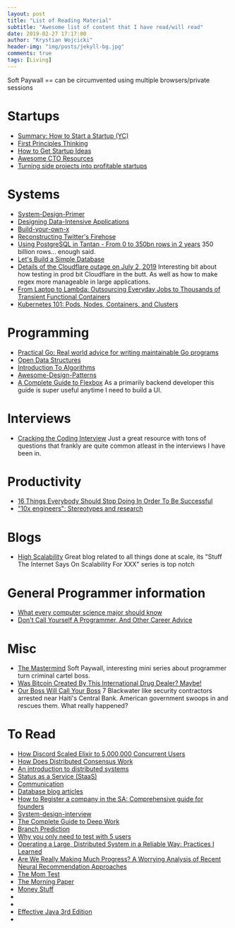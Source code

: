 ```yaml
---
layout: post
title: "List of Reading Material"
subtitle: "Awesome list of content that I have read/will read"
date: 2019-02-27 17:17:00
author: "Krystian Wojcicki"
header-img: "img/posts/jekyll-bg.jpg"
comments: true
tags: [Living]
---
```


Soft Paywall == can be circumvented using multiple browsers/private sessions

# Startups

- [Summary: How to Start a Startup (YC)](https://docs.google.com/document/d/1wkJ6Ruh2IiR-caT-PS3n5Yt5VKcmIsVhuQwjgqK7030/edit)
- [First Principles Thinking](https://medium.com/the-mission/elon-musks-3-step-first-principles-thinking-how-to-think-and-solve-difficult-problems-like-a-ba1e73a9f6c0?fbclid=IwAR1vDu_ywdjqaZHP6ppzoe0WZl2Mif_ffYx6gBZUonDAjx2KpJ17bjJnI1g)
- [How to Get Startup Ideas](http://www.paulgraham.com/startupideas.html)
- [Awesome CTO Resources](https://github.com/mateusz-brainh]ub/awesome-cto-resources)
- [Turning side projects into profitable startups](https://levels.io/startups/)

# Systems

- [System-Design-Primer](https://github.com/donnemartin/system-design-primer)
- [Designing Data-Intensive Applications](http://puhonua.com/docs/DDIA.pdf)
- [Build-your-own-x](https://github.com/danistefanovic/build-your-own-x)
- [Reconstructing Twitter's Firehose](https://docs.google.com/document/d/1xVrPoNutyqTdQ04DXBEZW4ZW4A5RAQW2he7qIpTmG-M/preview)
- [Using PostgreSQL in Tantan - From 0 to 350bn rows in 2 years](http://www.pgconf.asia/JP/wp-content/uploads/2016/12/From-0-to-350bn-rows-in-2-years-PgConfAsia2016-v1.pdf) 350 billion rows... enough said.
- [Let's Build a Simple Database](https://cstack.github.io/db_tutorial/)
- [Details of the Cloudflare outage on July 2, 2019](https://blog.cloudflare.com/details-of-the-cloudflare-outage-on-july-2-2019/) Interesting bit about how testing in prod bit Cloudflare in the butt. As well as how to make regex more manageable in large applications.
- [From Laptop to Lambda: Outsourcing Everyday Jobs to Thousands of Transient Functional Containers](https://github.com/StanfordSNR/gg)
- [Kubernetes 101: Pods, Nodes, Containers, and Clusters](https://medium.com/google-cloud/kubernetes-101-pods-nodes-containers-and-clusters-c1509e409e16)

# Programming

- [Practical Go: Real world advice for writing maintainable Go programs](http://puhonua.com/docs/DDIA.pdf)
- [Open Data Structures](http://opendatastructures.org/ods-java/)
- [Introduction To Algorithms](https://labs.xjtudlc.com/labs/wldmt/reading%20list/books/Algorithms%20and%20optimization/Introduction%20to%20Algorithms.pdf)
- [Awesome-Design-Patterns](https://github.com/DovAmir/awesome-design-patterns)
- [A Complete Guide to Flexbox](https://css-tricks.com/snippets/css/a-guide-to-flexbox/) As a primarily backend developer this guide is super useful anytime I need to build a UI.

# Interviews

- [Cracking the Coding Interview](https://github.com/sunilsoni/Interview-Preparation/blob/master/books/Cracking%20the%20Coding%20Interview%2C%206th%20Edition%20189%20Programming%20Questions%20and%20Solutions.pdf) Just a great resource with tons of questions that frankly are quite common atleast in the interviews I have been in.

# Productivity

- [16 Things Everybody Should Stop Doing In Order To Be Successful](https://medium.com/@parkernash/16-things-everybody-should-stop-doing-in-order-to-be-successful-18be67a70a2c)
- ["10x engineers": Stereotypes and research](https://jasoncrawford.org/10x-engineers)

# Blogs

- [High Scalability](http://highscalability.com/) Great blog related to all things done at scale, its "Stuff The Internet Says On Scalability For XXX" series is top notch

# General Programmer information

- [What every computer science major should know](http://matt.might.net/articles/what-cs-majors-should-know/)
- [Don't Call Yourself A Programmer, And Other Career Advice](https://www.kalzumeus.com/2011/10/28/dont-call-yourself-a-programmer/)

# Misc

- [The Mastermind](https://longform.org/posts/the-mastermind) Soft Paywall, interesting mini series about programmer turn criminal cartel boss.
- [Was Bitcoin Created By This International Drug Dealer? Maybe!](https://www.wired.com/story/was-bitcoin-created-by-this-international-drug-dealer-maybe/)
- [Our Boss Will Call Your Boss](https://cepr.shorthandstories.com/haiti-contractors/index.html) 7 Blackwater like security contractors arrested near Haiti's Central Bank. American government swoops in and rescues them. What really happened?

# To Read

- [How Discord Scaled Elixir to 5,000,000 Concurrent Users](https://blog.discordapp.com/scaling-elixir-f9b8e1e7c29b)
- [How Does Distributed Consensus Work](https://medium.com/s/story/lets-take-a-crack-at-understanding-distributed-consensus-dad23d0dc95)
- [An introduction to distributed systems](https://github.com/aphyr/distsys-class)
- [Status as a Service (StaaS)](https://www.eugenewei.com/blog/2019/2/19/status-as-a-service)
- [Communication](https://ubiquity.acm.org/communication.cfm?volume=all)
- [Database blog articles](https://architecture-database.blogspot.com/)
- [How to Register a company in the SA: Comprehensive guide for founders](http://aynuriev.com/how-to-register-company-usa/)
- [System-design-interview](https://github.com/checkcheckzz/system-design-interview)
- [The Complete Guide to Deep Work](https://doist.com/blog/complete-guide-to-deep-work/)
- [Branch Prediction](https://danluu.com/branch-prediction/)
- [Why you only need to test with 5 users](https://www.nngroup.com/articles/why-you-only-need-to-test-with-5-users/)
- [Operating a Large, Distributed System in a Reliable Way: Practices I Learned](https://blog.pragmaticengineer.com/operating-a-high-scale-distributed-system/)
- [Are We Really Making Much Progress? A Worrying Analysis of Recent Neural Recommendation Approaches](https://arxiv.org/pdf/1907.06902.pdf)
- [The Mom Test](http://manuelohan.com/wp-content/uploads/2017/05/The-Mom-Test-en.pdf)
- [The Morning Paper](https://blog.acolyer.org/)
- [Money Stuff](https://www.bloomberg.com/opinion/authors/ARbTQlRLRjE/matthew-s-levine)
- [](https://www.ycombinator.com/resources/#ideas)
- [](https://www.yegor256.com/)
- [Effective Java 3rd Edition](https://github.com/harvies/books/blob/master/Java/%5BJAVA%5D%5BEffective%20Java%203rd%20Edition%5D/%5BJAVA%5D%5BEffective%20Java%203rd%20Edition%5D.pdf)
- [](http://bradfitz.com/misc/bct/)
